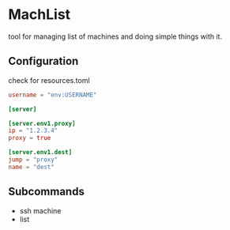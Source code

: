 # MachList

tool for managing list of machines and doing simple things with it.

## Configuration

check for resources.toml


```toml
username = "env:USERNAME"

[server]

[server.env1.proxy]
ip = "1.2.3.4"
proxy = true

[server.env1.dest]
jump = "proxy"
name = "dest"

```

## Subcommands

* ssh machine
* list
